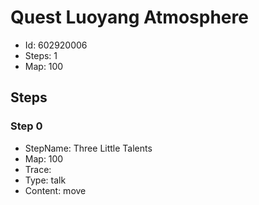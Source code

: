 # Quest Luoyang Atmosphere

- Id: 602920006
- Steps: 1
- Map: 100

## Steps

### Step 0
- StepName:  Three Little Talents
- Map:  100
- Trace:  
- Type:  talk
- Content:  move


